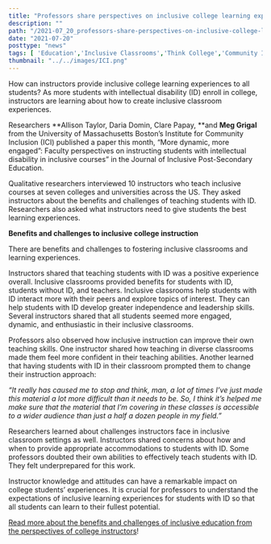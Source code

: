 ```yaml
---
title: "Professors share perspectives on inclusive college learning experiences for students with intellectual disability"
description: ""
path: "/2021-07_20_professors-share-perspectives-on-inclusive-college-learning-experiences"
date: "2021-07-20"
posttype: "news"
tags: [ 'Education','Inclusive Classrooms','Think College','Community Inclusion','Learning Experiences']
thumbnail: "../../images/ICI.png"
---
```


How can instructors provide inclusive college learning experiences to all students? As more students with intellectual disability (ID) enroll in college, instructors are learning about how to create inclusive classroom experiences.

Researchers **Allison Taylor, Daria Domin, Clare Papay, **and **Meg Grigal** from the University of Massachusetts Boston’s Institute for Community Inclusion (ICI) published a paper this month, “More dynamic, more engaged”: Faculty perspectives on instructing students with intellectual disability in inclusive courses” in the Journal of Inclusive Post-Secondary Education.

Qualitative researchers interviewed 10 instructors who teach inclusive courses at seven colleges and universities across the US. They asked instructors about the benefits and challenges of teaching students with ID. Researchers also asked what instructors need to give students the best learning experiences.

**Benefits and challenges to inclusive college instruction**

There are benefits and challenges to fostering inclusive classrooms and learning experiences.

Instructors shared that teaching students with ID was a positive experience overall. Inclusive classrooms provided benefits for students with ID, students without ID, and teachers. Inclusive classrooms help students with ID interact more with their peers and explore topics of interest. They can help students with ID develop greater independence and leadership skills. Several instructors shared that all students seemed more engaged, dynamic, and enthusiastic in their inclusive classrooms.

Professors also observed how inclusive instruction can improve their own teaching skills. One instructor shared how teaching in diverse classrooms made them feel more confident in their teaching abilities. Another learned that having students with ID in their classroom prompted them to change their instruction approach:

_“It really has caused me to stop and think, man, a lot of times I’ve just made this material a lot more difficult than it needs to be. So, I think it’s helped me make sure that the material that I’m covering in these classes is accessible to a wider audience than just a half a dozen people in my field.”_

Researchers learned about challenges instructors face in inclusive classroom settings as well. Instructors shared concerns about how and when to provide appropriate accommodations to students with ID. Some professors doubted their own abilities to effectively teach students with ID. They felt underprepared for this work.

Instructor knowledge and attitudes can have a remarkable impact on college students’ experiences. It is crucial for professors to understand the expectations of inclusive learning experiences for students with ID so that all students can learn to their fullest potential.

[Read more about the benefits and challenges of inclusive education from the perspectives of college instructors](https://href.li/?https://journals.gmu.edu/index.php/jipe/article/view/2924/1728)!
